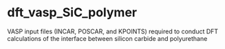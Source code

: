 # dft_vasp_SiC_polymer
VASP input files (INCAR, POSCAR, and KPOINTS) required to conduct DFT calculations of the interface between silicon carbide and polyurethane
